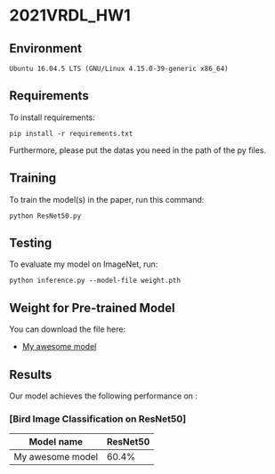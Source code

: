 # 2021VRDL_HW1

## Environment

```
Ubuntu 16.04.5 LTS (GNU/Linux 4.15.0-39-generic x86_64)
```

## Requirements

To install requirements:

```setup
pip install -r requirements.txt
```

Furthermore, please put the datas you need in the path of the py files.

## Training

To train the model(s) in the paper, run this command:

```train
python ResNet50.py 
```

## Testing

To evaluate my model on ImageNet, run:

```eval
python inference.py --model-file weight.pth 
```

## Weight for Pre-trained Model

You can download the file here:

- [My awesome model](https://drive.google.com/file/d/1EhhSuLb4FHcRADGh7Fi_ute492mAQavk/view?usp=sharing) 


## Results

Our model achieves the following performance on :

### [Bird Image Classification on ResNet50]

| Model name         | ResNet50  | 
| ------------------ |---------- | 
| My awesome model   |   60.4%   | 



